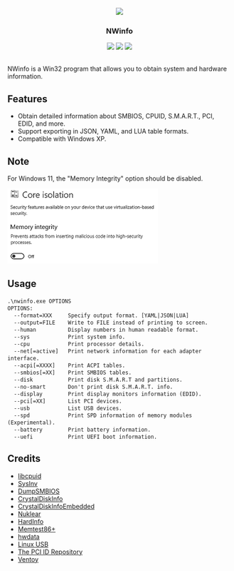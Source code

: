 <br />
<div align="center">
  <img src="icon.ico">
  <h3 align="center">NWinfo</h3>
  <img src="https://img.shields.io/github/license/a1ive/nwinfo">
  <img src="https://img.shields.io/github/downloads/a1ive/nwinfo/total">
  <img src="https://img.shields.io/github/v/release/a1ive/nwinfo">
</div>
<br />

NWinfo is a Win32 program that allows you to obtain system and hardware information.

## Features
* Obtain detailed information about SMBIOS, CPUID, S.M.A.R.T., PCI, EDID, and more.
* Support exporting in JSON, YAML, and LUA table formats.
* Compatible with Windows XP.

## Note
For Windows 11, the "Memory Integrity" option should be disabled.

![win11](doc/win11.png)

## Usage
```
.\nwinfo.exe OPTIONS
OPTIONS:
  --format=XXX     Specify output format. [YAML|JSON|LUA]
  --output=FILE    Write to FILE instead of printing to screen.
  --human          Display numbers in human readable format.
  --sys            Print system info.
  --cpu            Print processor details.
  --net[=active]   Print network information for each adapter interface.
  --acpi[=XXXX]    Print ACPI tables.
  --smbios[=XX]    Print SMBIOS tables.
  --disk           Print disk S.M.A.R.T and partitions.
  --no-smart       Don't print disk S.M.A.R.T. info.
  --display        Print display monitors information (EDID).
  --pci[=XX]       List PCI devices.
  --usb            List USB devices.
  --spd            Print SPD information of memory modules (Experimental).
  --battery        Print battery information.
  --uefi           Print UEFI boot information.
```

## Credits

* [libcpuid](https://libcpuid.sourceforge.net)
* [SysInv](https://github.com/cavaliercoder/sysinv)
* [DumpSMBIOS](https://github.com/KunYi/DumpSMBIOS)
* [CrystalDiskInfo](https://github.com/hiyohiyo/CrystalDiskInfo)
* [CrystalDiskInfoEmbedded](https://github.com/iTXTech/CrystalDiskInfoEmbedded)
* [Nuklear](https://github.com/Immediate-Mode-UI/Nuklear)
* [HardInfo](https://github.com/lpereira/hardinfo)
* [Memtest86+](https://github.com/memtest86plus/memtest86plus)
* [hwdata](https://github.com/vcrhonek/hwdata)
* [Linux USB](http://www.linux-usb.org)
* [The PCI ID Repository](https://pci-ids.ucw.cz)
* [Ventoy](https://github.com/ventoy/Ventoy)

